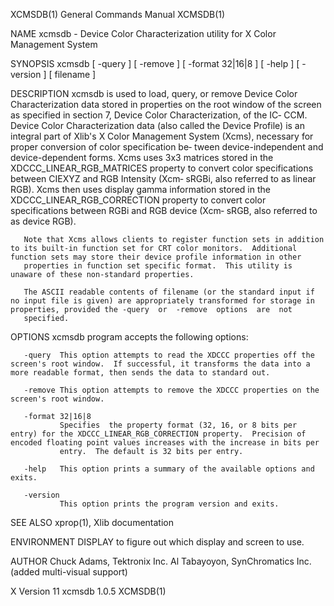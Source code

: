 XCMSDB(1)                                                                                  General Commands Manual                                                                                  XCMSDB(1)

NAME
       xcmsdb - Device Color Characterization utility for X Color Management System

SYNOPSIS
       xcmsdb [ -query ] [ -remove ] [ -format 32|16|8 ] [ -help ] [ -version ] [ filename ]

DESCRIPTION
       xcmsdb is used to load, query, or remove Device Color Characterization data stored in properties on the root window of the screen as specified in section 7, Device Color Characterization, of the IC‐
       CCM.  Device Color Characterization data (also called the Device Profile) is an integral part of Xlib's X Color Management System (Xcms), necessary for proper conversion of color  specification  be‐
       tween  device-independent  and device-dependent forms.  Xcms uses 3x3 matrices stored in the XDCCC_LINEAR_RGB_MATRICES property to convert color specifications between CIEXYZ and RGB Intensity (Xcm‐
       sRGBi, also referred to as linear RGB).  Xcms then uses display gamma information stored in the XDCCC_LINEAR_RGB_CORRECTION property to convert color specifications between RGBi and RGB device (Xcm‐
       sRGB, also referred to as device RGB).

       Note that Xcms allows clients to register function sets in addition to its built-in function set for CRT color monitors.  Additional function sets may store their device profile information in other
       properties in function set specific format.  This utility is unaware of these non-standard properties.

       The ASCII readable contents of filename (or the standard input if no input file is given) are appropriately transformed for storage in properties, provided the -query  or  -remove  options  are  not
       specified.

OPTIONS
       xcmsdb program accepts the following options:

       -query  This option attempts to read the XDCCC properties off the screen's root window.  If successful, it transforms the data into a more readable format, then sends the data to standard out.

       -remove This option attempts to remove the XDCCC properties on the screen's root window.

       -format 32|16|8
               Specifies  the property format (32, 16, or 8 bits per entry) for the XDCCC_LINEAR_RGB_CORRECTION property.  Precision of encoded floating point values increases with the increase in bits per
               entry.  The default is 32 bits per entry.

       -help   This option prints a summary of the available options and exits.

       -version
               This option prints the program version and exits.

SEE ALSO
       xprop(1), Xlib documentation

ENVIRONMENT
       DISPLAY to figure out which display and screen to use.

AUTHOR
       Chuck Adams, Tektronix Inc.  Al Tabayoyon, SynChromatics Inc. (added multi-visual support)

X Version 11                                                                                     xcmsdb 1.0.5                                                                                       XCMSDB(1)
